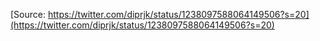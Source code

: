 [Source: https://twitter.com/diprjk/status/1238097588064149506?s=20](https://twitter.com/diprjk/status/1238097588064149506?s=20)